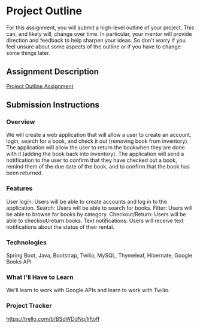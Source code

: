 # Project Outline
For this assignment, you will submit a high-level outline of your project. This can, and likely will, change over time. In particular, your mentor will provide direction and feedback to help sharpen your ideas. So don't worry if you feel unsure about some aspects of the outline or if you have to change some things later.

## Assignment Description
[Project Outline Assignment](https://education.launchcode.org/liftoff/modules/assignments/project-outline)

## Submission Instructions

### Overview
We will create a web application that will allow a user to create an account, login, search for a book, and check it out (removing book from inventory). The application will allow the user to return the bookwhen they are done with it (adding the book back into inventory). The application will send a notification to the user to confirm that they have checked out a book, remind them of the due date of the book, and to confirm that the book has been returned.
### Features
User login: Users will be able to create accounts and log in to the application.
Search: Users will be able to search for books.
Filter: Users will be able to browse for books by category.
Checkout/Return: Users will be able to checkout/return books.
Text notifications: Users will receive text notifications about the status of their rental.
### Technologies
Spring Boot, Java, Bootstrap, Twilio, MySQL, Thymeleaf, Hibernate, Google Books API
### What I'll Have to Learn
We'll learn to work with Google APIs and learn to work with Twilio.
### Project Tracker
https://trello.com/b/BSdWDdNq/liftoff
